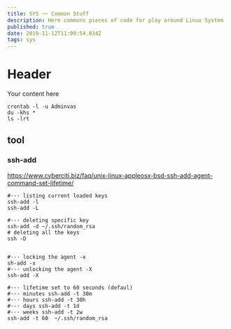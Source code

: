 ```yaml
---
title: SYS ~~ Common Stuff
description: Here commons pieces of code for play around Linux System
published: true
date: 2019-11-12T11:09:54.034Z
tags: sys
---
```


# Header
Your content here

```
crontab -l -u Adminvas
du -khs *
ls -lrt
```

## tool
### ssh-add
https://www.cyberciti.biz/faq/unix-linux-appleosx-bsd-ssh-add-agent-command-set-lifetime/

```
#··· listing current loaded keys
ssh-add -l
ssh-add -L

#··· deleting specific key
ssh-add -d ~/.ssh/random_rsa
# deleting all the keys
ssh -D


#··· locking the agent -x
sh-add -x
#··· unlocking the agent -X
ssh-add -X

#··· lifetime set to 60 seconds (defaul)
#··· minutes ssh-add -t 30m
#··· hours ssh-add -t 30h
#··· days ssh-add -t 1d
#··· weeks ssh-add -t 2w
ssh-add -t 60  ~/.ssh/random_rsa
```